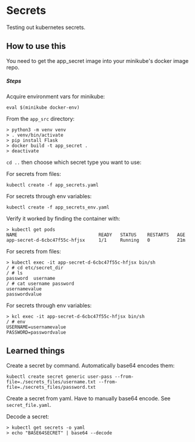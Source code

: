 # Secrets

Testing out kubernetes secrets.

## How to use this
You need to get the app_secret image into your minikube's docker image repo.

##### Steps

Acquire environment vars for minikube: 
```
eval $(minikube docker-env)
```
From the `app_src` directory: 
```
> python3 -m venv venv
> . venv/bin/activate
> pip install Flask
> docker build -t app_secret .
> deactivate
```
`cd ..` then choose which secret type you want to use:

For secrets from files:
```
kubectl create -f app_secrets.yaml
```

For secrets through env variables:
```
kubectl create -f app_secrets_env.yaml
```

Verify it worked by finding the container with:
```
> kubectl get pods
NAME                              READY   STATUS    RESTARTS   AGE
app-secret-d-6cbc47f55c-hfjsx     1/1     Running   0          21m
```
For secrets from files:
```
> kubectl exec -it app-secret-d-6cbc47f55c-hfjsx bin/sh
/ # cd etc/secret_dir 
/ # ls
password  username
/ # cat username password
usernamevalue
passwordvalue
```
For secrets through env variables:
```
> kcl exec -it app-secret-d-6cbc47f55c-hfjsx bin/sh
/ # env
USERNAME=usernamevalue
PASSWORD=passwordvalue
```

## Learned things

Create a secret by command. Automatically base64 encodes them:
```
kubectl create secret generic user-pass --from-file=./secrets_files/username.txt --from-file=./secrets_files/password.txt
```

Create a secret from yaml. Have to manually base64 encode. See `secret_file.yaml`.

Decode a secret:
```
> kubectl get secrets -o yaml 
> echo "BASE64SECRET" | base64 --decode
